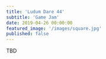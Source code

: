 ```yaml
---
title: 'Ludum Dare 44'
subtitle: 'Game Jam'
date: 2019-04-26 00:00:00
featured_image: '/images/square.jpg'
published: false
---
```


TBD
